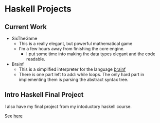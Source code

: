 # Haskell Projects

## Current Work


- SixTheGame 
  - This is a really elegant, but powerful mathematical game
  - I'm a few hours away from finishing the core engine. 
    - I put some time into making the data types elegant and the code readable.
- Brainf
  - This is a simplified interpreter for the language [brainf](https://en.wikipedia.org/wiki/Brainfuck)
  - There is one part left to add: while loops. The only hard part in 
    implementing them is parsing the abstract syntax tree.
  

## Intro Haskell Final Project
   
I also have my final project from my intoductory haskell course.

See [here](https://github.com/Divesh-Otwani/HaskellFinalProj)
